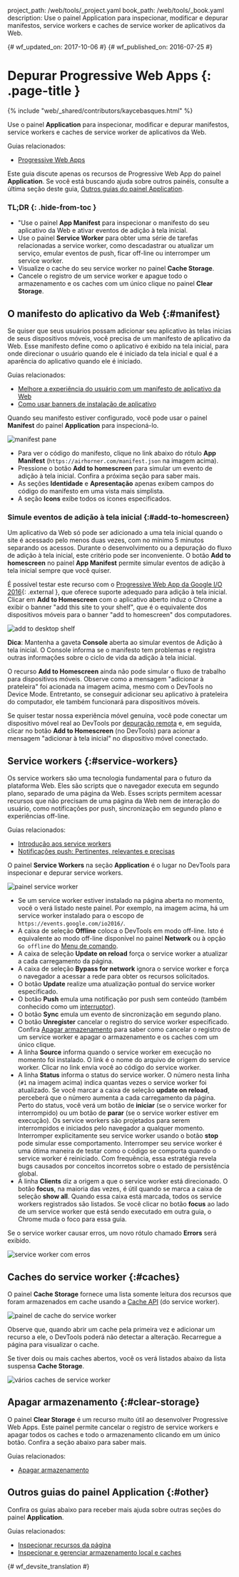 project_path: /web/tools/_project.yaml
book_path: /web/tools/_book.yaml
description: Use o painel Application para inspecionar, modificar e depurar manifestos, service workers e caches de service worker de aplicativos da Web.

{# wf_updated_on: 2017-10-06 #}
{# wf_published_on: 2016-07-25 #}

# Depurar Progressive Web Apps {: .page-title }

{% include "web/_shared/contributors/kaycebasques.html" %}

Use o painel <strong>Application</strong> para inspecionar, modificar
e depurar manifestos, service workers e caches de service worker de aplicativos da Web.

Guias relacionados: 

* [Progressive Web Apps](/web/progressive-web-apps)

Este guia discute apenas os recursos de Progressive Web App do painel
**Application**. Se você está buscando ajuda sobre outros painéis, consulte
a última seção deste guia, [Outros guias do painel
Application](#other).


### TL;DR {: .hide-from-toc }
- "Use o painel <strong>App Manifest</strong> para inspecionar o manifesto do seu aplicativo da Web e ativar eventos de adição à tela inicial.
- Use o painel <strong>Service Worker</strong> para obter uma série de tarefas relacionadas a service worker, como descadastrar ou atualizar um serviço, emular eventos de push, ficar off-line ou interromper um service worker.
- Visualize o cache do seu service worker no painel <strong>Cache Storage</strong>.
- Cancele o registro de um service worker e apague todo o armazenamento e os caches com um único clique no painel <strong>Clear Storage</strong>.


## O manifesto do aplicativo da Web {:#manifest}

Se quiser que seus usuários possam adicionar seu aplicativo às telas inicias de seus dispositivos móveis,
você precisa de um manifesto de aplicativo da Web. Esse manifesto define como o aplicativo é exibido na
tela inicial, para onde direcionar o usuário quando ele é iniciado da tela inicial e qual é a aparência
do aplicativo quando ele é iniciado.

Guias relacionados:

* [Melhore a experiência do usuário com um manifesto de
 aplicativo da Web](/web/fundamentals/web-app-manifest)
* [Como usar banners de
  instalação de aplicativo](/web/fundamentals/engage-and-retain/app-install-banners)

Quando seu manifesto estiver configurado, você pode usar o painel **Manifest** do painel
**Application** para inspecioná-lo.

![manifest pane][manifest]

* Para ver o código do manifesto, clique no link abaixo do rótulo **App Manifest**
  (`https://airhorner.com/manifest.json` na imagem acima).
* Pressione o botão **Add to homescreen** para simular um evento de adição
  à tela inicial. Confira a próxima seção para saber mais.
* As seções **Identidade** e **Apresentação** apenas exibem campos do
  código do manifesto em uma vista mais simplista.
* A seção **Icons** exibe todos os ícones especificados.

[manifest]: images/manifest.png

### Simule eventos de adição à tela inicial {:#add-to-homescreen}

Um aplicativo da Web só pode ser adicionado a uma tela inicial quando o site é acessado pelo
menos duas vezes, com no mínimo 5 minutos separando os acessos. Durante o desenvolvimento ou
a depuração do fluxo de adição à tela inicial, este critério pode ser inconveniente.
O botão **Add to homescreen** no painel **App Manifest** permite
simular eventos de adição à tela inicial sempre que você quiser.

É possível testar este recurso com o [Progressive Web App da Google I/O
2016](https://events.google.com/io2016/){: .external }, que oferece suporte adequado para adição à
tela inicial. Clicar em **Add to Homescreen** com o aplicativo aberto induz
o Chrome a exibir o banner "add this site to your shelf", que é o
equivalente dos dispositivos móveis para o banner "add to homescreen" dos computadores.

![add to desktop shelf][shelf]

**Dica**: Mantenha a gaveta **Console** aberta ao simular eventos de Adição
à tela inicial. O Console informa se o manifesto tem problemas e registra outras
informações sobre o ciclo de vida da adição à tela inicial.

O recurso **Add to Homescreen** ainda não pode simular o fluxo de trabalho para dispositivos
móveis. Observe como a mensagem "adicionar à prateleira" foi acionada na
imagem acima, mesmo com o DevTools no Device Mode. Entretanto, se conseguir adicionar
seu aplicativo à prateleira do computador, ele também funcionará
para dispositivos móveis.

Se quiser testar nossa experiência móvel genuína, você pode
conectar um dispositivo móvel real ao DevTools por [depuração remota][remote
debugging] e, em seguida, clicar no botão **Add to Homescreen** (no DevTools)
para acionar a mensagem "adicionar à tela inicial" no dispositivo móvel conectado.

[shelf]: images/io.png
[remote debugging]: /web/tools/chrome-devtools/debug/remote-debugging/remote-debugging

## Service workers {:#service-workers}

Os service workers são uma tecnologia fundamental para o futuro da plataforma Web. Eles
são scripts que o navegador executa em segundo plano, separado de uma página da Web.
Esses scripts permitem acessar recursos que não precisam de uma página da Web nem de interação
do usuário, como notificações por push, sincronização em segundo plano e experiências off-line.

Guias relacionados:

* [Introdução aos service workers](/web/fundamentals/primers/service-worker)
* [Notificações push: Pertinentes, relevantes e
  precisas](/web/fundamentals/push-notifications)

O painel **Service Workers** na seção **Application** é o lugar no
DevTools para inspecionar e depurar service workers.

![painel service worker][sw]

* Se um service worker estiver instalado na página aberta no momento, você o verá
   listado neste painel. Por exemplo, na imagem acima, há um service
  worker instalado para o escopo de `https://events.google.com/io2016/`.
* A caixa de seleção **Offline** coloca o DevTools em modo off-line. Isto
  é equivalente ao modo off-line disponível no painel **Network** ou
  à opção `Go offline` do [Menu de comando][cm].
* A caixa de seleção **Update on reload** força o service worker a
  atualizar a cada carregamento da página.
* A caixa de seleção **Bypass for network** ignora o service worker e força o
  navegador a acessar a rede para obter os recursos solicitados.
* O botão **Update** realize uma atualização pontual do service worker
  especificado.
* O botão **Push** emula uma notificação por push sem conteúdo (também conhecido
  como um [interruptor][tickle]).
* O botão **Sync** emula um evento de sincronização em segundo plano.
* O botão **Unregister** cancelar o registro do service worker especificado. Confira
  [Apagar armazenamento](#clear-storage) para saber como cancelar o registro de um service worker e
  apagar o armazenamento e os caches com um único clique.
* A linha **Source** informa quando o service worker em execução no momento foi
  instalado. O link é o nome do arquivo de origem do service worker. Clicar
  no link envia você ao código do service worker.
* A linha **Status** informa o status do service worker. O número nesta
  linha (`#1` na imagem acima) indica quantas vezes o service
  worker foi atualizado. Se você marcar a caixa de seleção **update on reload**,
  perceberá que o número aumenta a cada carregamento da página. Perto do
  status, você verá um botão de **iniciar** (se o service worker for interrompido) ou um
  botão de **parar** (se o service worker estiver em execução). Os service workers são
  projetados para serem interrompidos e iniciados pelo navegador a qualquer momento. Interromper
  explicitamente seu service worker usando o botão **stop** pode simular esse comportamento.
  Interromper seu service worker é uma ótima maneira de testar como o
  código se comporta quando o service worker é reiniciado. Com frequência,
  essa estratégia revela bugs causados por conceitos incorretos sobre o estado de persistência global.
* A linha **Clients** diz a origem a que o service worker está
  direcionado. O botão **focus**, na maioria das vezes, é útil quando se marca a
  caixa de seleção **show all**. Quando essa caixa está marcada, todos os service
  workers registrados são listados. Se você clicar no botão **focus** ao lado de um service
  worker que está sendo executado em outra guia, o Chrome muda o foco para essa guia.

Se o service worker causar erros, um novo rótulo chamado **Errors** será
exibido.

![service worker com erros][errors]

[sw]: images/sw.png
[cm]: /web/tools/chrome-devtools/settings#command-menu
[tickle]: /web/fundamentals/push-notifications/how-push-works
[errors]: images/sw-error.png

## Caches do service worker {:#caches}

O painel **Cache Storage** fornece uma lista somente leitura dos recursos que foram
armazenados em cache usando a [Cache API][sw-cache] (do service worker).

![painel de cache do service worker][sw-cache-pane]

Observe que, quando abrir um cache pela primeira vez e adicionar um recurso a ele, o DevTools
poderá não detectar a alteração. Recarregue a página para visualizar o cache.

Se tiver dois ou mais caches abertos, você os verá listados abaixo da lista suspensa
**Cache Storage**.

![vários caches de service worker][multiple-caches]

[sw-cache]: https://developer.mozilla.org/en-US/docs/Web/API/Cache
[sw-cache-pane]: images/sw-cache.png
[multiple-caches]: images/multiple-caches.png

## Apagar armazenamento {:#clear-storage}

O painel **Clear Storage** é um recurso muito útil ao
desenvolver Progressive Web Apps. Este painel permite cancelar o registro de service workers
e apagar todos os caches e todo o armazenamento clicando em um único botão. Confira a
seção abaixo para saber mais.

Guias relacionados:

* [Apagar
  armazenamento](/web/tools/chrome-devtools/iterate/manage-data/local-storage#clear-storage)

## Outros guias do painel Application {:#other}

Confira os guias abaixo para receber mais ajuda sobre outras seções do
painel **Application**.

Guias relacionados:

* [Inspecionar recursos da página](/web/tools/chrome-devtools/iterate/manage-data/page-resources)
* [Inspecionar e
  gerenciar armazenamento local e caches](/web/tools/chrome-devtools/iterate/manage-data/local-storage)


{# wf_devsite_translation #}
